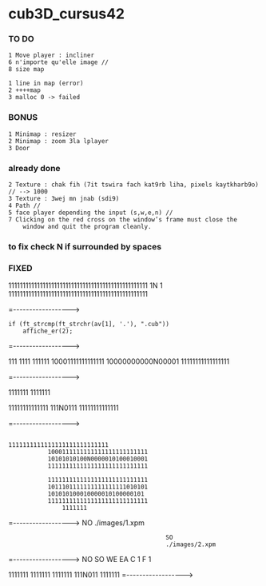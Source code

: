 # cub3D_cursus42
### TO DO
	1 Move player : incliner
	6 n'importe qu'elle image //
	8 size map

	1 line in map (error)
	2 ++++map 
	3 malloc 0 -> failed

### BONUS
	1 Minimap : resizer
	2 Minimap : zoom 3la lplayer
	3 Door

### already done
	2 Texture : chak fih (7it tswira fach kat9rb liha, pixels kaytkharb9o) // --> 1000
	3 Texture : 3wej mn jnab (sdi9)
	4 Path //
	5 face player depending the input (s,w,e,n) //
	7 Clicking on the red cross on the window’s frame must close the 
		window and quit the program cleanly.


### to fix check N if surrounded by spaces




### FIXED 

1111111111111111111111111111111111111111111111111
1N                                               1
1111111111111111111111111111111111111111111111111

=------------------>

	if (ft_strcmp(ft_strchr(av[1], '.'), ".cub"))
		affiche_er(2);
=------------------>

 111 1111 111111
10001111111111111
10000000000N00001
11111111111111111

=------------------>

1111111
1111111
    
11111111111111
111N0111
11111111111111

=------------------>

												                       1111111111111111111111111111
               1000111111111111111111111111
               10101010100N0000010100010001
               1111111111111111111111111111
              
               1111111111111111111111111111
               1011101111111111111111010101
               101010100010000010100000101
               1111111111111111111111111111
                   1111111

=------------------>
	NO   ./images/1.xpm

                                                SO
												./images/2.xpm
=------------------>
NO 
SO 
WE 
EA 
C 1
F 1

1111111
1111111
1111111
111N011
1111111
=------------------>